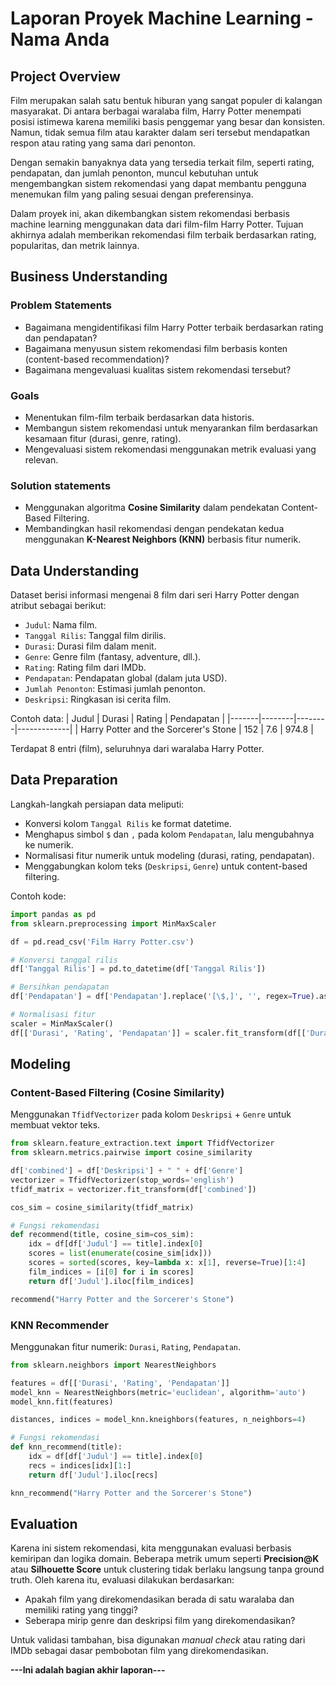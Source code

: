 # Laporan Proyek Machine Learning - Nama Anda

## Project Overview

Film merupakan salah satu bentuk hiburan yang sangat populer di kalangan masyarakat. Di antara berbagai waralaba film, Harry Potter menempati posisi istimewa karena memiliki basis penggemar yang besar dan konsisten. Namun, tidak semua film atau karakter dalam seri tersebut mendapatkan respon atau rating yang sama dari penonton.

Dengan semakin banyaknya data yang tersedia terkait film, seperti rating, pendapatan, dan jumlah penonton, muncul kebutuhan untuk mengembangkan sistem rekomendasi yang dapat membantu pengguna menemukan film yang paling sesuai dengan preferensinya.

Dalam proyek ini, akan dikembangkan sistem rekomendasi berbasis machine learning menggunakan data dari film-film Harry Potter. Tujuan akhirnya adalah memberikan rekomendasi film terbaik berdasarkan rating, popularitas, dan metrik lainnya.

## Business Understanding

### Problem Statements

- Bagaimana mengidentifikasi film Harry Potter terbaik berdasarkan rating dan pendapatan?
- Bagaimana menyusun sistem rekomendasi film berbasis konten (content-based recommendation)?
- Bagaimana mengevaluasi kualitas sistem rekomendasi tersebut?

### Goals

- Menentukan film-film terbaik berdasarkan data historis.
- Membangun sistem rekomendasi untuk menyarankan film berdasarkan kesamaan fitur (durasi, genre, rating).
- Mengevaluasi sistem rekomendasi menggunakan metrik evaluasi yang relevan.

### Solution statements

- Menggunakan algoritma **Cosine Similarity** dalam pendekatan Content-Based Filtering.
- Membandingkan hasil rekomendasi dengan pendekatan kedua menggunakan **K-Nearest Neighbors (KNN)** berbasis fitur numerik.

## Data Understanding

Dataset berisi informasi mengenai 8 film dari seri Harry Potter dengan atribut sebagai berikut:

- `Judul`: Nama film.
- `Tanggal Rilis`: Tanggal film dirilis.
- `Durasi`: Durasi film dalam menit.
- `Genre`: Genre film (fantasy, adventure, dll.).
- `Rating`: Rating film dari IMDb.
- `Pendapatan`: Pendapatan global (dalam juta USD).
- `Jumlah Penonton`: Estimasi jumlah penonton.
- `Deskripsi`: Ringkasan isi cerita film.

Contoh data:
| Judul | Durasi | Rating | Pendapatan |
|-------|--------|--------|-------------|
| Harry Potter and the Sorcerer's Stone | 152 | 7.6 | 974.8 |

Terdapat 8 entri (film), seluruhnya dari waralaba Harry Potter.

## Data Preparation

Langkah-langkah persiapan data meliputi:

- Konversi kolom `Tanggal Rilis` ke format datetime.
- Menghapus simbol `$` dan `,` pada kolom `Pendapatan`, lalu mengubahnya ke numerik.
- Normalisasi fitur numerik untuk modeling (durasi, rating, pendapatan).
- Menggabungkan kolom teks (`Deskripsi`, `Genre`) untuk content-based filtering.

Contoh kode:
```python
import pandas as pd
from sklearn.preprocessing import MinMaxScaler

df = pd.read_csv('Film Harry Potter.csv')

# Konversi tanggal rilis
df['Tanggal Rilis'] = pd.to_datetime(df['Tanggal Rilis'])

# Bersihkan pendapatan
df['Pendapatan'] = df['Pendapatan'].replace('[\$,]', '', regex=True).astype(float)

# Normalisasi fitur
scaler = MinMaxScaler()
df[['Durasi', 'Rating', 'Pendapatan']] = scaler.fit_transform(df[['Durasi', 'Rating', 'Pendapatan']])
```

## Modeling

### Content-Based Filtering (Cosine Similarity)

Menggunakan `TfidfVectorizer` pada kolom `Deskripsi` + `Genre` untuk membuat vektor teks.

```python
from sklearn.feature_extraction.text import TfidfVectorizer
from sklearn.metrics.pairwise import cosine_similarity

df['combined'] = df['Deskripsi'] + " " + df['Genre']
vectorizer = TfidfVectorizer(stop_words='english')
tfidf_matrix = vectorizer.fit_transform(df['combined'])

cos_sim = cosine_similarity(tfidf_matrix)

# Fungsi rekomendasi
def recommend(title, cosine_sim=cos_sim):
    idx = df[df['Judul'] == title].index[0]
    scores = list(enumerate(cosine_sim[idx]))
    scores = sorted(scores, key=lambda x: x[1], reverse=True)[1:4]
    film_indices = [i[0] for i in scores]
    return df['Judul'].iloc[film_indices]

recommend("Harry Potter and the Sorcerer's Stone")
```

### KNN Recommender

Menggunakan fitur numerik: `Durasi`, `Rating`, `Pendapatan`.

```python
from sklearn.neighbors import NearestNeighbors

features = df[['Durasi', 'Rating', 'Pendapatan']]
model_knn = NearestNeighbors(metric='euclidean', algorithm='auto')
model_knn.fit(features)

distances, indices = model_knn.kneighbors(features, n_neighbors=4)

# Fungsi rekomendasi
def knn_recommend(title):
    idx = df[df['Judul'] == title].index[0]
    recs = indices[idx][1:]
    return df['Judul'].iloc[recs]

knn_recommend("Harry Potter and the Sorcerer's Stone")
```

## Evaluation

Karena ini sistem rekomendasi, kita menggunakan evaluasi berbasis kemiripan dan logika domain. Beberapa metrik umum seperti **Precision@K** atau **Silhouette Score** untuk clustering tidak berlaku langsung tanpa ground truth. Oleh karena itu, evaluasi dilakukan berdasarkan:

- Apakah film yang direkomendasikan berada di satu waralaba dan memiliki rating yang tinggi?
- Seberapa mirip genre dan deskripsi film yang direkomendasikan?

Untuk validasi tambahan, bisa digunakan *manual check* atau rating dari IMDb sebagai dasar pembobotan film yang direkomendasikan.

**---Ini adalah bagian akhir laporan---**
